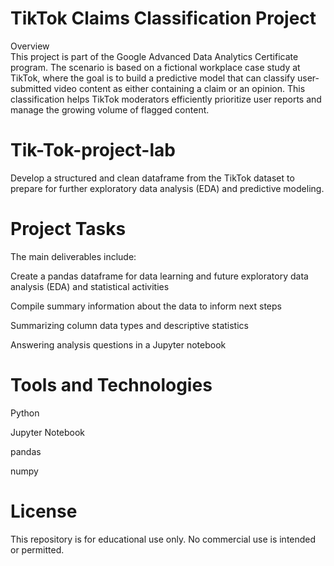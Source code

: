 # TikTok Claims Classification Project
Overview  
This project is part of the Google Advanced Data Analytics Certificate program. The scenario is based on a fictional workplace case study at TikTok, where the goal is to build a predictive model that can classify user-submitted video content as either containing a claim or an opinion. This classification helps TikTok moderators efficiently prioritize user reports and manage the growing volume of flagged content.

# Tik-Tok-project-lab
Develop a structured and clean dataframe from the TikTok dataset to prepare for further exploratory data analysis (EDA) and predictive modeling.

# Project Tasks
The main deliverables include:

Create a pandas dataframe for data learning and future exploratory data analysis (EDA) and statistical activities

Compile summary information about the data to inform next steps

Summarizing column data types and descriptive statistics

Answering analysis questions in a Jupyter notebook

# Tools and Technologies
Python

Jupyter Notebook

pandas

numpy

# License
This repository is for educational use only. No commercial use is intended or permitted.

